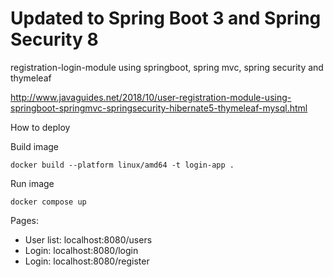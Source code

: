 # Updated to Spring Boot 3 and Spring Security 8
registration-login-module using springboot, spring mvc, spring security and thymeleaf

http://www.javaguides.net/2018/10/user-registration-module-using-springboot-springmvc-springsecurity-hibernate5-thymeleaf-mysql.html

How to deploy

Build image
```
docker build --platform linux/amd64 -t login-app .
```

Run image
```
docker compose up
```

Pages:
- User list: localhost:8080/users
- Login: localhost:8080/login
- Login: localhost:8080/register